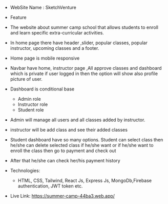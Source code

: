 * WebSite Name : SketchVenture
* Feature
 * The website about summer camp school that allows students to enroll and learn specific extra-curricular activities.
 * In home page there have header ,slider, popular classes, popular instructor, upcoming classes and a footer.
 * Home page is mobile responsive
 * Navbar have home, instructor page ,All approve classes and dashboard which is private if user logged in then the option will show also profile picture of user.
 * Dashboard is conditional base 
   * Admin role
   * Instructor role
   * Student role
* Admin will manage all users and all classes added by instructor. 
* instructor will be add class and see their added classes
* Student dashboard have so many options. Student can select class then he/she can delete selected class if he/she want or if he/she want to enroll the class then go to payment and check out
* After that he/she can check her/his payment history 

* Technologies:
   * HTML, CSS, Tailwind, React Js, Express Js, MongoDb,Firebase authentication, JWT token etc.

* Live Link:  https://summer-camp-44ba3.web.app/
